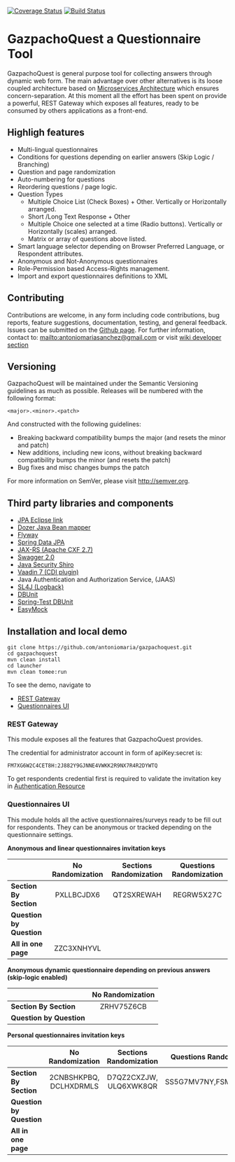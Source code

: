 [![Coverage Status](https://coveralls.io/repos/antoniomaria/gazpachoquest/badge.svg?branch=master)](https://coveralls.io/r/antoniomaria/gazpachoquest?branch=master)
[![Build Status](https://travis-ci.org/antoniomaria/gazpachoquest.svg?branch=master)](https://travis-ci.org/antoniomaria/gazpachoquest)


# GazpachoQuest a Questionnaire Tool

GazpachoQuest is general purpose tool for collecting answers through dynamic web form. The main advantage over other alternatives is its loose coupled architecture based on
[Microservices Architecture](http://www.infoq.com/articles/microservices-intro) which ensures concern-separation.
At this moment all the effort has been spent on provide a powerful, REST Gateway which exposes all features, ready to be consumed by others applications as a front-end. 


## Highligh features

* Multi-lingual questionnaires 
* Conditions for questions depending on earlier answers (Skip Logic / Branching)
* Question and page randomization
* Auto-numbering for questions
* Reordering questions / page logic.
* Question Types
  * Multiple Choice List (Check Boxes) + Other. Vertically or Horizontally arranged.
  * Short /Long Text  Response + Other
  * Multiple Choice one selected at a time (Radio buttons). Vertically or Horizontally (scales) arranged.
  * Matrix or array of questions above listed.
* Smart language selector depending on Browser Preferred Language, or Respondent attributes.
* Anonymous and Not-Anonymous questionnaires
* Role-Permission based Access-Rights management. 
* Import and export questionnaires definitions to XML


## Contributing

Contributions are welcome, in any form including code contributions, bug reports, feature suggestions, documentation, testing, and general feedback. Issues can be submitted on the [Github page][1]. For further information, contact to: <mailto:antoniomariasanchez@gmail.com> or visit [wiki developer section](https://github.com/antoniomaria/gazpachoquest/wiki/Developers)

## Versioning

GazpachoQuest will be maintained under the Semantic Versioning guidelines as much as possible. Releases will be numbered
with the following format:

`<major>.<minor>.<patch>`

And constructed with the following guidelines:

* Breaking backward compatibility bumps the major (and resets the minor and patch)
* New additions, including new icons, without breaking backward compatibility bumps the minor (and resets the patch)
* Bug fixes and misc changes bumps the patch

For more information on SemVer, please visit http://semver.org.

## Third party libraries and components

* [JPA Eclipse link](http://www.eclipse.org/eclipselink/jpa.php)
* [Dozer Java Bean mapper](http://dozer.sourceforge.net/)
* [Flyway](http://flywaydb.org/) 
* [Spring Data JPA](http://projects.spring.io/spring-data/)
* [JAX-RS (Apache CXF 2.7)](http://cxf.apache.org/)
* [Swagger 2.0](http://swagger.io/)
* [Java Security Shiro](http://shiro.apache.org/)
* [Vaadin 7 (CDI plugin)](https://vaadin.com/home)
* Java Authentication and Authorization Service, (JAAS)  
* [SL4J (Logback)](http://logback.qos.ch)
* [DBUnit](http://dbunit.sourceforge.net)
* [Spring-Test DBUnit](http://springtestdbunit.github.io/spring-test-dbunit/)
* [EasyMock](http://easymock.org/)

## Installation and local demo

    git clone https://github.com/antoniomaria/gazpachoquest.git
    cd gazpachoquest
    mvn clean install
    cd launcher
    mvn clean tomee:run
    
To see the demo, navigate to

* [REST Gateway](http://localhost:8080/gazpachoquest-rest-web)
* [Questionnaires UI](http://localhost:8080)

### REST Gateway

This module exposes all the features that GazpachoQuest provides.

The credential for administrator account in form of apiKey:secret is:

    FM7XG6W2C4CET8H:2J882Y9GJNNE4VWKK2R9NX7R4R2DYWTQ

To get respondents credential first is required to validate the invitation key in [Authentication Resource](http://gazpachoquest.rest.antoniomaria.eu.cloudbees.net/#!/auth/authenticate_get_0) 

### Questionnaires UI

This module holds all the active questionnaires/surveys ready to be fill out for respondents. They can be anonymous or tracked depending on the questionnaire settings.

**Anonymous and linear questionnaires invitation keys**

|                          |  No Randomization      |  Sections Randomization   |  Questions Randomization  |
|--------------------------|:----------------------:|:-------------------------:|:-------------------------:|
| **Section By Section**   |  PXLLBCJDX6            |  QT2SXREWAH               |  REGRW5X27C               |
| **Question by Question** |                        |                           |                           |
| **All in one page**      |  ZZC3XNHYVL            |                           |                           |

**Anonymous dynamic questionnaire depending on previous answers (skip-logic enabled)**

|                          |  No Randomization      | 
|--------------------------|:----------------------:|
| **Section By Section**   |  ZRHV75Z6CB            |
| **Question by Question** |                        | 

**Personal questionnaires invitation keys**

|                          |  No Randomization      |  Sections Randomization   |  Questions Randomization  |
|--------------------------|:----------------------:|:-------------------------:|:-------------------------:|
| **Section By Section**   |  2CNBSHKPBQ, DCLHXDRMLS|  D7QZ2CXZJW, ULQ6XWK8QR   |  SS5G7MV7NY,FSMSLM2A44    |
| **Question by Question** |                        |                           |                           |
| **All in one page**      |                        |                           |                           |


[1]: https://github.com/antoniomaria/gazpachoquest/issues
